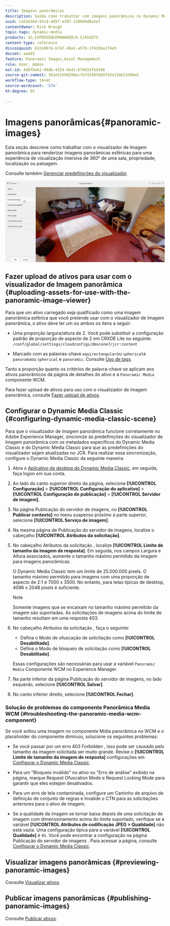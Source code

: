 ```yaml
---
title: Imagens panorâmicas
description: Saiba como trabalhar com imagens panorâmicas no Dynamic Media.
uuid: ced3e5bd-93c8-4d5f-a397-1380d4d0a5e7
contentOwner: Rick Brough
topic-tags: dynamic-media
products: SG_EXPERIENCEMANAGER/6.5/ASSETS
content-type: reference
discoiquuid: 632a9074-b747-49a1-a57d-1f42bba1f4e9
docset: aem65
feature: Panoramic Images,Asset Management
role: User, Admin
exl-id: 4d6fbeb1-94db-4154-9e41-b76033fb4398
source-git-commit: 363e5159d290ecfbf4338f6b9793e11b613389a5
workflow-type: tm+mt
source-wordcount: '574'
ht-degree: 0%

---
```


# Imagens panorâmicas{#panoramic-images}

Esta seção descreve como trabalhar com o visualizador de Imagem panorâmica para renderizar imagens panorâmicas esféricas para uma experiência de visualização imersiva de 360° de uma sala, propriedade, localização ou paisagem.

Consulte também [Gerenciar predefinições do visualizador](/help/assets/managing-viewer-presets.md).

![panorâmica-imagem2](assets/panoramic-image2.png)

## Fazer upload de ativos para usar com o visualizador de Imagem panorâmica {#uploading-assets-for-use-with-the-panoramic-image-viewer}

Para que um ativo carregado seja qualificado como uma imagem panorâmica esférica que você pretende usar com o visualizador de Imagem panorâmica, o ativo deve ter um ou ambos os itens a seguir:

* Uma proporção largura/altura de 2.
Você pode substituir a configuração padrão de proporção de aspecto de 2 em CRXDE Lite no seguinte:
   `/conf/global/settings/cloudconfigs/dmscene7/jcr:content`

* Marcado com as palavras-chave `equirectangular`ou `spherical`e `panorama`ou `spherical` e `panoramic`. Consulte [Uso de tags](/help/sites-authoring/tags.md).

Tanto a proporção quanto os critérios de palavra-chave se aplicam aos ativos panorâmicos da página de detalhes do ativo e a `Panoramic Media` componente WCM.

Para fazer upload de ativos para uso com o visualizador de Imagem panorâmica, consulte [Fazer upload de ativos](/help/assets/manage-assets.md#uploading-assets).

## Configurar o Dynamic Media Classic {#configuring-dynamic-media-classic-scene}

Para que o visualizador de Imagem panorâmica funcione corretamente no Adobe Experience Manager, sincronize as predefinições do visualizador de Imagem panorâmica com os metadados específicos do Dynamic Media Classic e do Dynamic Media Classic para que as predefinições do visualizador sejam atualizadas no JCR. Para realizar essa sincronização, configure o Dynamic Media Classic da seguinte maneira:

1. Abra o [Aplicativo de desktop do Dynamic Media Classic](https://experienceleague.adobe.com/docs/dynamic-media-classic/using/getting-started/signing-out.html#getting-started), em seguida, faça logon em sua conta.

1. Ao lado do canto superior direito da página, selecione **[!UICONTROL Configuração]** > **[!UICONTROL Configuração do aplicativo]** > **[!UICONTROL Configuração de publicação]** > **[!UICONTROL Servidor de imagem]**.
1. Na página Publicação do servidor de imagens, no **[!UICONTROL Publicar contexto]** no menu suspenso próximo à parte superior, selecione **[!UICONTROL Serviço de imagem]**.

1. Na mesma página de Publicação do servidor de imagens, localize o cabeçalho **[!UICONTROL Atributos da solicitação]**.
1. No cabeçalho Atributos da solicitação , localize **[!UICONTROL Limite de tamanho da imagem de resposta]**. Em seguida, nos campos Largura e Altura associados, aumente o tamanho máximo permitido da imagem para imagens panorâmicas.

   O Dynamic Media Classic tem um limite de 25.000.000 pixels. O tamanho máximo permitido para imagens com uma proporção de aspecto de 2:1 é 7000 x 3500. No entanto, para telas típicas de desktop, 4096 x 2048 pixels é suficiente.

   >[!NOTE]
   >
   >Somente imagens que se encaixam no tamanho máximo permitido da imagem são suportadas. As solicitações de imagens acima do limite de tamanho resultam em uma resposta 403.

1. No cabeçalho Atributos da solicitação , faça o seguinte:

   * Defina o Modo de ofuscação de solicitação como **[!UICONTROL Desabilitado]**.
   * Defina o Modo de bloqueio de solicitação como **[!UICONTROL Desabilitado]**.

   Essas configurações são necessárias para usar a variável `Panoramic Media` Componente WCM no Experience Manager.

1. Na parte inferior da página Publicação do servidor de imagens, no lado esquerdo, selecione **[!UICONTROL Salvar]**.

1. No canto inferior direito, selecione **[!UICONTROL Fechar]**.

### Solução de problemas do componente Panorâmica Media WCM {#troubleshooting-the-panoramic-media-wcm-component}

Se você soltou uma imagem no componente Mídia panorâmica no WCM e o placeholder do componente diminuiu, solucione os seguintes problemas:

* Se você passar por um erro 403 Forbidden , isso pode ser causado pelo tamanho da imagem solicitada ser muito grande. Revise o **[!UICONTROL Limite de tamanho da imagem de resposta]** configurações em [Configurar o Dynamic Media Classic](/help/assets/panoramic-images.md#configuring-dynamic-media-classic-scene).

* Para um &quot;Bloqueio inválido&quot; no ativo ou &quot;Erro de análise&quot; exibido na página, marque Request Ofuscation Mode e Request Locking Mode para garantir que eles estejam desativados.
* Para um erro de tela contaminada, configure um Caminho de arquivo de definição de conjunto de regras e Invalide o CTN para as solicitações anteriores para o ativo de imagem.
* Se a qualidade da imagem se tornar baixa depois de uma solicitação de imagem com dimensionamento acima do limite suportado, verifique se a variável **[!UICONTROL Atributos de codificação JPEG > Qualidade]** não está vazia. Uma configuração típica para a variável **[!UICONTROL Qualidade]** é `95`. Você pode encontrar a configuração na página Publicação do servidor de imagens . Para acessar a página, consulte [Configurar o Dynamic Media Classic](/help/assets/panoramic-images.md#configuring-dynamic-media-classic-scene).

## Visualizar imagens panorâmicas {#previewing-panoramic-images}

Consulte [Visualizar ativos](/help/assets/previewing-assets.md).

## Publicar imagens panorâmicas {#publishing-panoramic-images}

Consulte [Publicar ativos](/help/assets/publishing-dynamicmedia-assets.md).
